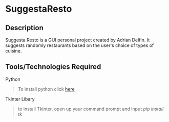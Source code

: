 # SuggestaResto
## Description
Suggesta Resto is a GUI personal project created by Adrian Delfin. It suggests randomly restaurants based on the user's choice of types of cuisine.

## Tools/Technologies Required
Python
>To install python click [here](https://www.python.org/downloads/)

Tkinter Libary
>to install Tkinter, open up your command prompt and input _pip install tk_ 
